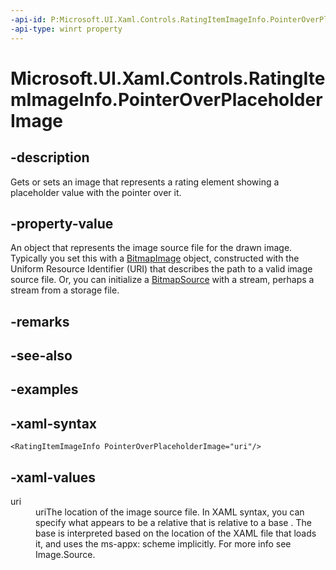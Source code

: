 ```yaml
---
-api-id: P:Microsoft.UI.Xaml.Controls.RatingItemImageInfo.PointerOverPlaceholderImage
-api-type: winrt property
---
```

<!-- Property syntax.
public ImageSource PointerOverPlaceholderImage { get;  set; }
-->

# Microsoft.UI.Xaml.Controls.RatingItemImageInfo.PointerOverPlaceholderImage



## -description

Gets or sets an image that represents a rating element showing a placeholder value with the pointer over it.



## -property-value

An object that represents the image source file for the drawn image. Typically you set this with a [BitmapImage](/uwp/api/windows.ui.xaml.media.imaging.bitmapimage) object, constructed with the Uniform Resource Identifier (URI) that describes the path to a valid image source file. Or, you can initialize a [BitmapSource](/uwp/api/windows.ui.xaml.media.imaging.bitmapsource) with a stream, perhaps a stream from a storage file.



## -remarks



## -see-also



## -examples



## -xaml-syntax

```xaml
<RatingItemImageInfo PointerOverPlaceholderImage="uri"/>
```



## -xaml-values

<dl><dt>uri</dt><dd>uriThe location of the image source file. In XAML syntax, you can specify what appears to be a relative that is relative to a base . The base is interpreted based on the location of the XAML file that loads it, and uses the ms-appx: scheme implicitly. For more info see Image.Source.</dd>
</dl>



